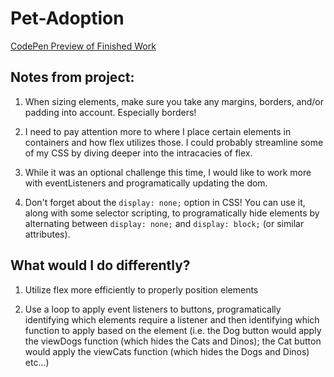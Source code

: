 # Pet-Adoption

[CodePen Preview of Finished Work](https://codepen.io/nswalters/pen/YzyVKpb)

## Notes from project:

1) When sizing elements, make sure you take any margins, borders, and/or padding into account.  Especially borders!

2) I need to pay attention more to where I place certain elements in containers and how flex utilizes those.  I could probably streamline some of my CSS by diving deeper into the intracacies of flex.

3) While it was an optional challenge this time, I would like to work more with eventListeners and programatically updating the dom.

4) Don't forget about the `display: none;` option in CSS!  You can use it, along with some selector scripting, to programatically hide elements by alternating between `display: none;` and `display: block;` (or similar attributes).

## What would I do differently?

1) Utilize flex more efficiently to properly position elements

2) Use a loop to apply event listeners to buttons, programatically identifying which elements require a listener and then identifying which function to apply based on the element (i.e. the Dog button would apply the viewDogs function (which hides the Cats and Dinos); the Cat button would apply the viewCats function (which hides the Dogs and Dinos) etc...)
